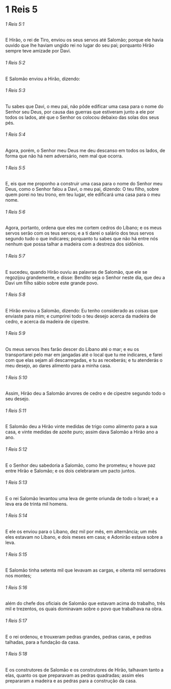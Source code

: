 # 1 Reis 5

###### 1 Reis 5:1

E Hirão, o rei de Tiro, enviou os seus servos até Salomão; porque ele havia ouvido que lhe haviam ungido rei no lugar do seu pai; porquanto Hirão sempre teve amizade por Davi.

###### 1 Reis 5:2

E Salomão enviou a Hirão, dizendo:

###### 1 Reis 5:3

Tu sabes que Davi, o meu pai, não pôde edificar uma casa para o nome do Senhor seu Deus, por causa das guerras que estiveram junto a ele por todos os lados, até que o Senhor os colocou debaixo das solas dos seus pés.

###### 1 Reis 5:4

Agora, porém, o Senhor meu Deus me deu descanso em todos os lados, de forma que não há nem adversário, nem mal que ocorra.

###### 1 Reis 5:5

E, eis que me proponho a construir uma casa para o nome do Senhor meu Deus, como o Senhor falou a Davi, o meu pai, dizendo: O teu filho, sobre quem porei no teu trono, em teu lugar, ele edificará uma casa para o meu nome.

###### 1 Reis 5:6

Agora, portanto, ordena que eles me cortem cedros do Líbano; e os meus servos serão com os teus servos; e a ti darei o salário dos teus servos segundo tudo o que indicares; porquanto tu sabes que não há entre nós nenhum que possa talhar a madeira com a destreza dos sidônios.

###### 1 Reis 5:7

E sucedeu, quando Hirão ouviu as palavras de Salomão, que ele se regozijou grandemente, e disse: Bendito seja o Senhor neste dia, que deu a Davi um filho sábio sobre este grande povo.

###### 1 Reis 5:8

E Hirão enviou a Salomão, dizendo: Eu tenho considerado as coisas que enviaste para mim; e cumprirei todo o teu desejo acerca da madeira de cedro, e acerca da madeira de cipestre.

###### 1 Reis 5:9

Os meus servos lhes farão descer do Líbano até o mar; e eu os transportarei pelo mar em jangadas até o local que tu me indicares, e farei com que elas sejam ali descarregadas, e tu as receberás; e tu atenderás o meu desejo, ao dares alimento para a minha casa.

###### 1 Reis 5:10

Assim, Hirão deu a Salomão árvores de cedro e de cipestre segundo todo o seu desejo.

###### 1 Reis 5:11

E Salomão deu a Hirão vinte medidas de trigo como alimento para a sua casa, e vinte medidas de azeite puro; assim dava Salomão a Hirão ano a ano.

###### 1 Reis 5:12

E o Senhor deu sabedoria a Salomão, como lhe prometeu; e houve paz entre Hirão e Salomão; e os dois celebraram um pacto juntos.

###### 1 Reis 5:13

E o rei Salomão levantou uma leva de gente oriunda de todo o Israel; e a leva era de trinta mil homens.

###### 1 Reis 5:14

E ele os enviou para o Líbano, dez mil por mês, em alternância; um mês eles estavam no Líbano, e dois meses em casa; e Adonirão estava sobre a leva.

###### 1 Reis 5:15

E Salomão tinha setenta mil que levavam as cargas, e oitenta mil serradores nos montes;

###### 1 Reis 5:16

além do chefe dos oficiais de Salomão que estavam acima do trabalho, três mil e trezentos, os quais dominavam sobre o povo que trabalhava na obra.

###### 1 Reis 5:17

E o rei ordenou, e trouxeram pedras grandes, pedras caras, e pedras talhadas, para a fundação da casa.

###### 1 Reis 5:18

E os construtores de Salomão e os construtores de Hirão, talhavam tanto a elas, quanto os que preparavam as pedras quadradas; assim eles prepararam a madeira e as pedras para a construção da casa.

